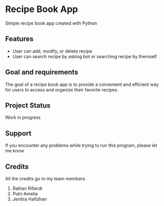 # Recipe Book App
Simple recipe book app created with Python

## Features
- User can add, modify, or delete recipe
- User can search recipe by asking bot or searching recipe by themself

## Goal and requirements
The goal of a recipe book app is to provide a convenient and efficient way for users to access and organize their favorite recipes.

## Project Status
Work in progress

## Support
If you encounter any problems while trying to run this program, please let me know

## Credits
All the credits go to my team members
1. Raihan Rifandi
2. Putri Amelia
3. Jenitra Hafizhan
